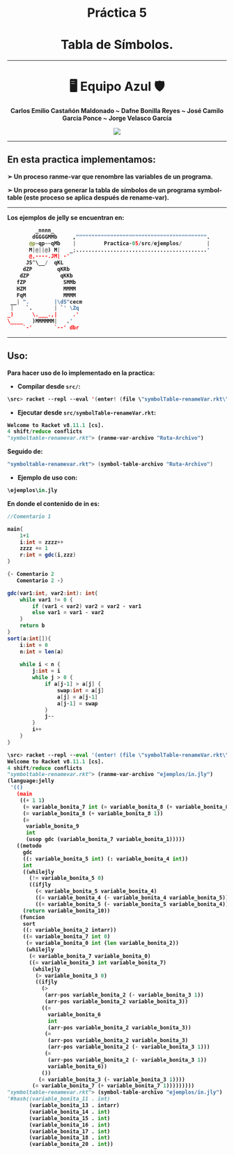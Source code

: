 
<div align="center">
  

# **Práctica 5**

# **Tabla de Símbolos.**


---

# 🖥️ **Equipo Azul** 🛡️

</div>


<div align="center">

<b> Carlos Emilio Castañón Maldonado ~ Dafne Bonilla Reyes ~ José Camilo Garcia Ponce  ~ Jorge Velasco García

</div>




<div align="center">

[![](https://media1.tenor.com/m/ZAMoMuQgf9UAAAAd/mapache-pedro.gif)](https://www.youtube.com/watch?v=y4CxfgMdGNE)

</div>

-------------

## **En esta practica implementamos:**

➣ Un proceso ranme-var que renombre las variables de un programa.

➣ Un proceso para generar la tabla de símbolos de un programa symbol-table (este proceso se aplica después de rename-var).

-------------

Los ejemplos de jelly se encuentran en:

```Python
         _nnnn_                      
        dGGGGMMb     ,"""""""""""""""""""""""""""""""""""""""""".
       @p~qp~~qMb    |         Practica-05/src/ejemplos/        |
       M|@||@) M|   _;..........................................'
       @,----.JM| -'
      JS^\__/  qKL
     dZP        qKRb
    dZP          qKKb
   fZP            SMMb
   HZM            MMMM
   FqM            MMMM
 __| ".        |\dS"cecm
 |    `.       | `' \Zq
_)      \.___.,|     .'
\____   )MMMMMM|   .'
     `-'       `--' dbr
```

<!---
ASCII recuperado de https://www.asciiart.eu/computers/linux
-->

--------

## **Uso:**

Para hacer uso de lo implementado en la practica:
- Compilar desde `src/`:

```Kotlin
\src> racket --repl --eval '(enter! (file \"symbolTable-renameVar.rkt\"))'
```

- Ejecutar desde `src/symbolTable-renameVar.rkt`:

```Python
Welcome to Racket v8.11.1 [cs].
4 shift/reduce conflicts
"symboltable-renamevar.rkt"> (ranme-var-archivo "Ruta-Archivo")
```

Seguido de:
```Kotlin
"symboltable-renamevar.rkt"> (symbol-table-archivo "Ruta-Archivo")
```

- Ejemplo de uso con:

```Python
\ejemplos\in.jly
```

En donde el contenido de in es:

```Java
//Comentario 1

main{
    1+1
    i:int = zzzz++
    zzzz += 1
    r:int = gdc(i,zzz)
}

{- Comentario 2
   Comentario 2 -}

gdc(var1:int, var2:int): int{
    while var1 != 0 {
        if (var1 < var2) var2 = var2 - var1
        else var1 = var1 - var2
    }
    return b
}
sort(a:int[]){
    i:int = 0
    n:int = len(a)
    
    while i < n {
        j:int = i
        while j > 0 {
            if a[j-1] > a[j] {
                swap:int = a[j]
                a[j] = a[j-1]
                a[j-1] = swap
            }
            j--
        }
        i++
    }
}
```

```Python
\src> racket --repl --eval '(enter! (file \"symbolTable-renameVar.rkt\"))'
Welcome to Racket v8.11.1 [cs].
4 shift/reduce conflicts
"symboltable-renamevar.rkt"> (ranme-var-archivo "ejemplos/in.jly")
(language:jelly
 '(()
   (main
    ((+ 1 1)
     (= variable_bonita_7 int (= variable_bonita_8 (+ variable_bonita_8 1)))
     (= variable_bonita_8 (+ variable_bonita_8 1))
     (=
      variable_bonita_9
      int
      (usop gdc (variable_bonita_7 variable_bonita_1)))))
   ((metodo
     gdc
     ((: variable_bonita_5 int) (: variable_bonita_4 int))
     int
     ((whilejly
       (!= variable_bonita_5 0)
       ((ifjly
         (< variable_bonita_5 variable_bonita_4)
         ((= variable_bonita_4 (- variable_bonita_4 variable_bonita_5)))
         ((= variable_bonita_5 (- variable_bonita_5 variable_bonita_4)))))))
     (return variable_bonita_10))
    (funcion
     sort
     ((: variable_bonita_2 intarr))
     ((= variable_bonita_7 int 0)
      (= variable_bonita_0 int (len variable_bonita_2))
      (whilejly
       (< variable_bonita_7 variable_bonita_0)
       ((= variable_bonita_3 int variable_bonita_7)
        (whilejly
         (> variable_bonita_3 0)
         ((ifjly
           (>
            (arr-pos variable_bonita_2 (- variable_bonita_3 1))
            (arr-pos variable_bonita_2 variable_bonita_3))
           ((=
             variable_bonita_6
             int
             (arr-pos variable_bonita_2 variable_bonita_3))
            (=
             (arr-pos variable_bonita_2 variable_bonita_3)
             (arr-pos variable_bonita_2 (- variable_bonita_3 1)))
            (=
             (arr-pos variable_bonita_2 (- variable_bonita_3 1))
             variable_bonita_6))
           ())
          (= variable_bonita_3 (- variable_bonita_3 1))))
        (= variable_bonita_7 (+ variable_bonita_7 1)))))))))
"symboltable-renamevar.rkt"> (symbol-table-archivo "ejemplos/in.jly")
'#hash((variable_bonita_11 . int)
       (variable_bonita_13 . intarr)
       (variable_bonita_14 . int)
       (variable_bonita_15 . int)
       (variable_bonita_16 . int)
       (variable_bonita_17 . int)
       (variable_bonita_18 . int)
       (variable_bonita_20 . int))
```
















